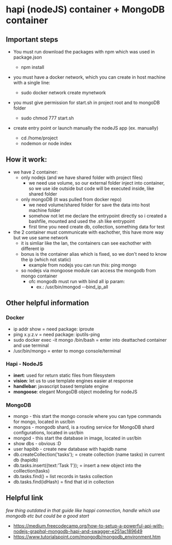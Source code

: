 # hapi (nodeJS) container + MongoDB container

## Important steps 

* You must run download the packages with npm which was used in package.json
    * npm install

* you must have a docker network, which you can create in host machine with a single line:
    * sudo docker network create mynetwork

* you must give permission for start.sh in project root and to mongoDB folder
    * sudo chmod 777 start.sh

* create entry point or launch manually the nodeJS app (ex. manually)
    * cd /home/project
    * nodemon or node index


## How it work:

* we have 2 container:
    * only nodejs (and we have shared folder with project files)
        * we need use volume, so our external folder inject into container, so we use ide outside but code will be executed inside, like shared folder
    * only mongoDB (it was pulled from docker repo)
        * we need volume/shared folder for save the data into host machine folder
        * somehow not let me declare the entrypoint directly so i created a bashfile, mounted and used the .sh like entrypoint
        * first time you need create db, collection, something data for test
* the 2 container must communicate with eachother, this have more way but we use same network
    * it is simliar like the lan, the containers can see eachother with different ip
    * bonus is the container alias which is fixed, so we don't need to know the ip (which not static)
        * example from nodejs you can run this: ping mongo
    * so nodejs via mongoose module can access the mongodb from mongo container
        * ofc mongodb must run with bind all ip param:
             * ex.: /usr/bin/mongod --bind_ip_all


## Other helpful information

### Docker
* ip addr show = need package: iproute
* ping x.y.z.v = need package: iputils-ping
* sudo docker exec -it mongo /bin/bash = enter into deattached container and use terminal
* /usr/bin/mongo = enter to mongo console/terminal

### Hapi - NodeJS
* **inert**: used for return static files from filesystem
* **vision**: let us to use template engines easier at response
* **handlebar**: javascript based template engine
* **mongoose**: elegant MongoDB object modeling for nodeJS

### MongoDB
* mongo - this start the mongo console where you can type commands for mongo, located in usr/bin
* mongos - mongodb shard, is a routing service for MongoDB shard configurations, located in usr/bin
* mongod - this start the database in image, located in usr/bin
* show dbs - obvious :D
* user hapibb - create new database with hapidb name
* db.createCollection('tasks'); = create collection (name tasks) in current db (hapidb)
* db.tasks.insert({text:'Task 1'}); = insert a new object into the colllection(tasks)
* db.tasks.find() = list records in tasks collection
* db.tasks.find(idHash) = find that id in collection


## Helpful link

*few thing outdated in that guide like happi connection, handle which use mongodb etc but could be a good start*

* https://medium.freecodecamp.org/how-to-setup-a-powerful-api-with-nodejs-graphql-mongodb-hapi-and-swagger-e251ac189649
* https://www.tutorialspoint.com/mongodb/mongodb_environment.htm

